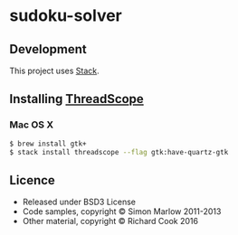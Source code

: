 # sudoku-solver

## Development

This project uses [Stack][stack].

## Installing [ThreadScope][threadscope]

### Mac OS X

```bash
$ brew install gtk+
$ stack install threadscope --flag gtk:have-quartz-gtk
```

## Licence

* Released under BSD3 License
* Code samples, copyright &copy; Simon Marlow 2011-2013
* Other material, copyright &copy; Richard Cook 2016

[stack]: https://haskellstack.org/
[threadscope]: https://wiki.haskell.org/ThreadScope
